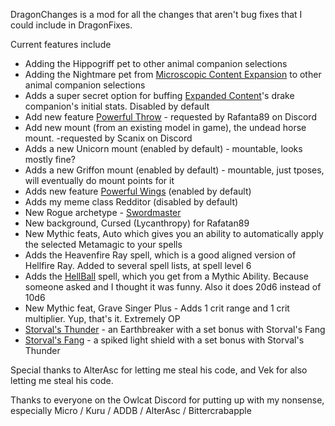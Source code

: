 DragonChanges is a mod for all the changes that aren't bug fixes that I could include in DragonFixes.

Current features include
* Adding the Hippogriff pet to other animal companion selections
* Adding the Nightmare pet from [Microscopic Content Expansion](https://www.nexusmods.com/pathfinderwrathoftherighteous/mods/506) to other animal companion selections
* Adds a super secret option for buffing [Expanded Content](https://www.nexusmods.com/pathfinderwrathoftherighteous/mods/377)'s drake companion's initial stats. Disabled by default
* Add new feature [Powerful Throw](https://www.d20pfsrd.com/magic/variant-magic-rules/akashic-magic/feats/powerful-throw-combat/) - requested by Rafanta89 on Discord
* Add new mount (from an existing model in game), the undead horse mount. -requested by Scanix on Discord
* Adds a new Unicorn mount (enabled by default) - mountable, looks mostly fine?
* Adds a new Griffon mount (enabled by default) - mountable, just tposes, will eventually do mount points for it
* Adds new feature [Powerful Wings](https://aonprd.com/FeatDisplay.aspx?ItemName=Powerful%20Wings) (enabled by default)
* Adds my meme class Redditor (disabled by default)
* New Rogue archetype - [Swordmaster](https://www.d20pfsrd.com/races/other-races/featured-races/arg-tengu/swordmaster-rogue-tengu/)
* New background, Cursed (Lycanthropy) for Rafatan89
* New Mythic feats, Auto<metamagic> which gives you an ability to automatically apply the selected Metamagic to your spells
* Adds the Heavenfire Ray spell, which is a good aligned version of Hellfire Ray. Added to several spell lists, at spell level 6
* Adds the [HellBall](https://www.d20srd.org/srd/epic/spells/hellball.htm) spell, which you get from a Mythic Ability. Because someone asked and I thought it was funny. Also it does 20d6 instead of 10d6
* New Mythic feat,  Grave Singer Plus - Adds 1 crit range and 1 crit multiplier. Yup, that's it. Extremely OP
* [Storval's Thunder](https://aonprd.com/MagicWeaponsDisplay.aspx?ItemName=Storval%27s%20Thunder%20(Shoanti)) - an Earthbreaker with a set bonus with Storval's Fang
* [Storval's Fang](https://www.aonprd.com/MagicArmorDisplay.aspx?ItemName=Storval%27s%20Fang) - a spiked light shield with a set bonus with Storval's Thunder

Special thanks to AlterAsc for letting me steal his code, and Vek for also letting me steal his code. 

Thanks to everyone on the Owlcat Discord for putting up with my nonsense, especially Micro / Kuru / ADDB / AlterAsc / Bittercrabapple
